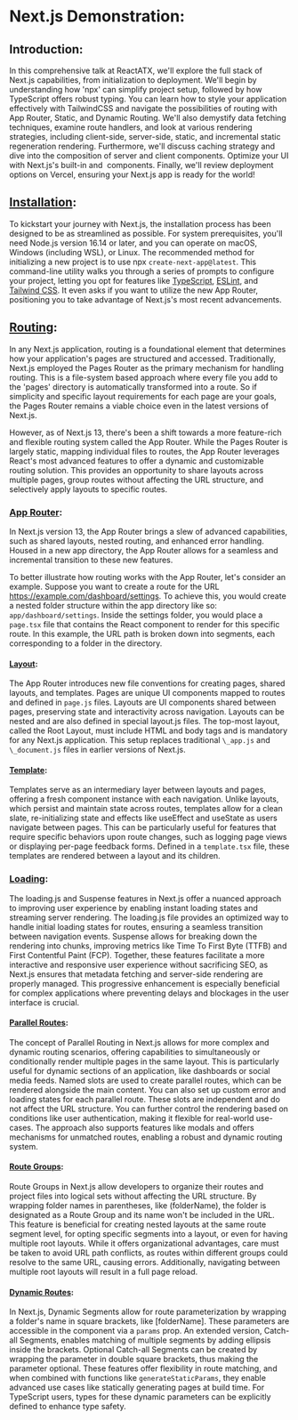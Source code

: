 # Next.js Demonstration:

## Introduction:

In this comprehensive talk at ReactATX, we'll explore the full stack of Next.js capabilities, from initialization to deployment. We'll begin by understanding how 'npx' can simplify project setup, followed by how TypeScript offers robust typing. You can learn how to style your application effectively with TailwindCSS and navigate the possibilities of routing with App Router, Static, and Dynamic Routing. We'll also demystify data fetching techniques, examine route handlers, and look at various rendering strategies, including client-side, server-side, static, and incremental static regeneration rendering. Furthermore, we'll discuss caching strategy and dive into the composition of server and client components. Optimize your UI with Next.js's built-in <Link> and <Image> components. Finally, we'll review deployment options on Vercel, ensuring your Next.js app is ready for the world!

## [Installation](https://nextjs.org/docs/getting-started/installation):

To kickstart your journey with Next.js, the installation process has been designed to be as streamlined as possible. For system prerequisites, you'll need Node.js version 16.14 or later, and you can operate on macOS, Windows (including WSL), or Linux. The recommended method for initializing a new project is to use npx `create-next-app@latest`. This command-line utility walks you through a series of prompts to configure your project, letting you opt for features like [TypeScript](https://nextjs.org/docs/app/building-your-application/configuring/typescript), [ESLint](https://nextjs.org/docs/app/building-your-application/configuring/eslint), and [Tailwind CSS](https://nextjs.org/docs/app/building-your-application/styling/tailwind-css). It even asks if you want to utilize the new App Router, positioning you to take advantage of Next.js's most recent advancements.

## [Routing](https://nextjs.org/docs/app/building-your-application/routing):

In any Next.js application, routing is a foundational element that determines how your application's pages are structured and accessed. Traditionally, Next.js employed the Pages Router as the primary mechanism for handling routing. This is a file-system based approach where every file you add to the 'pages' directory is automatically transformed into a route. So if simplicity and specific layout requirements for each page are your goals, the Pages Router remains a viable choice even in the latest versions of Next.js.

However, as of Next.js 13, there's been a shift towards a more feature-rich and flexible routing system called the App Router. While the Pages Router is largely static, mapping individual files to routes, the App Router leverages React's most advanced features to offer a dynamic and customizable routing solution. This provides an opportunity to share layouts across multiple pages, group routes without affecting the URL structure, and selectively apply layouts to specific routes.

### [App Router](https://nextjs.org/docs/app/building-your-application/routing):

In Next.js version 13, the App Router brings a slew of advanced capabilities, such as shared layouts, nested routing, and enhanced error handling. Housed in a new app directory, the App Router allows for a seamless and incremental transition to these new features.

To better illustrate how routing works with the App Router, let's consider an example. Suppose you want to create a route for the URL https://example.com/dashboard/settings. To achieve this, you would create a nested folder structure within the app directory like so: `app/dashboard/settings`. Inside the settings folder, you would place a `page.tsx` file that contains the React component to render for this specific route. In this example, the URL path is broken down into segments, each corresponding to a folder in the directory.

#### [Layout](https://nextjs.org/docs/app/building-your-application/routing/pages-and-layouts#layouts):

The App Router introduces new file conventions for creating pages, shared layouts, and templates. Pages are unique UI components mapped to routes and defined in `page.js` files. Layouts are UI components shared between pages, preserving state and interactivity across navigation. Layouts can be nested and are also defined in special layout.js files. The top-most layout, called the Root Layout, must include HTML and body tags and is mandatory for any Next.js application. This setup replaces traditional `\_app.js` and `\_document.js` files in earlier versions of Next.js.

#### [Template](https://nextjs.org/docs/app/building-your-application/routing/pages-and-layouts#templates):

Templates serve as an intermediary layer between layouts and pages, offering a fresh component instance with each navigation. Unlike layouts, which persist and maintain state across routes, templates allow for a clean slate, re-initializing state and effects like useEffect and useState as users navigate between pages. This can be particularly useful for features that require specific behaviors upon route changes, such as logging page views or displaying per-page feedback forms. Defined in a `template.tsx` file, these templates are rendered between a layout and its children.

### [Loading](https://nextjs.org/docs/app/building-your-application/routing/loading-ui-and-streaming):

The loading.js and Suspense features in Next.js offer a nuanced approach to improving user experience by enabling instant loading states and streaming server rendering. The loading.js file provides an optimized way to handle initial loading states for routes, ensuring a seamless transition between navigation events. Suspense allows for breaking down the rendering into chunks, improving metrics like Time To First Byte (TTFB) and First Contentful Paint (FCP). Together, these features facilitate a more interactive and responsive user experience without sacrificing SEO, as Next.js ensures that metadata fetching and server-side rendering are properly managed. This progressive enhancement is especially beneficial for complex applications where preventing delays and blockages in the user interface is crucial.

#### [Parallel Routes](https://nextjs.org/docs/app/building-your-application/routing/parallel-routes):

The concept of Parallel Routing in Next.js allows for more complex and dynamic routing scenarios, offering capabilities to simultaneously or conditionally render multiple pages in the same layout. This is particularly useful for dynamic sections of an application, like dashboards or social media feeds. Named slots are used to create parallel routes, which can be rendered alongside the main content. You can also set up custom error and loading states for each parallel route. These slots are independent and do not affect the URL structure. You can further control the rendering based on conditions like user authentication, making it flexible for real-world use-cases. The approach also supports features like modals and offers mechanisms for unmatched routes, enabling a robust and dynamic routing system.

#### [Route Groups](https://nextjs.org/docs/app/building-your-application/routing/route-groups):

Route Groups in Next.js allow developers to organize their routes and project files into logical sets without affecting the URL structure. By wrapping folder names in parentheses, like \(folderName\), the folder is designated as a Route Group and its name won't be included in the URL. This feature is beneficial for creating nested layouts at the same route segment level, for opting specific segments into a layout, or even for having multiple root layouts. While it offers organizational advantages, care must be taken to avoid URL path conflicts, as routes within different groups could resolve to the same URL, causing errors. Additionally, navigating between multiple root layouts will result in a full page reload.

#### [Dynamic Routes](https://nextjs.org/docs/app/building-your-application/routing/dynamic-routes):

In Next.js, Dynamic Segments allow for route parameterization by wrapping a folder's name in square brackets, like \[folderName\]. These parameters are accessible in the component via a `params` prop. An extended version, Catch-all Segments, enables matching of multiple segments by adding ellipsis inside the brackets. Optional Catch-all Segments can be created by wrapping the parameter in double square brackets, thus making the parameter optional. These features offer flexibility in route matching, and when combined with functions like `generateStaticParams`, they enable advanced use cases like statically generating pages at build time. For TypeScript users, types for these dynamic parameters can be explicitly defined to enhance type safety.
